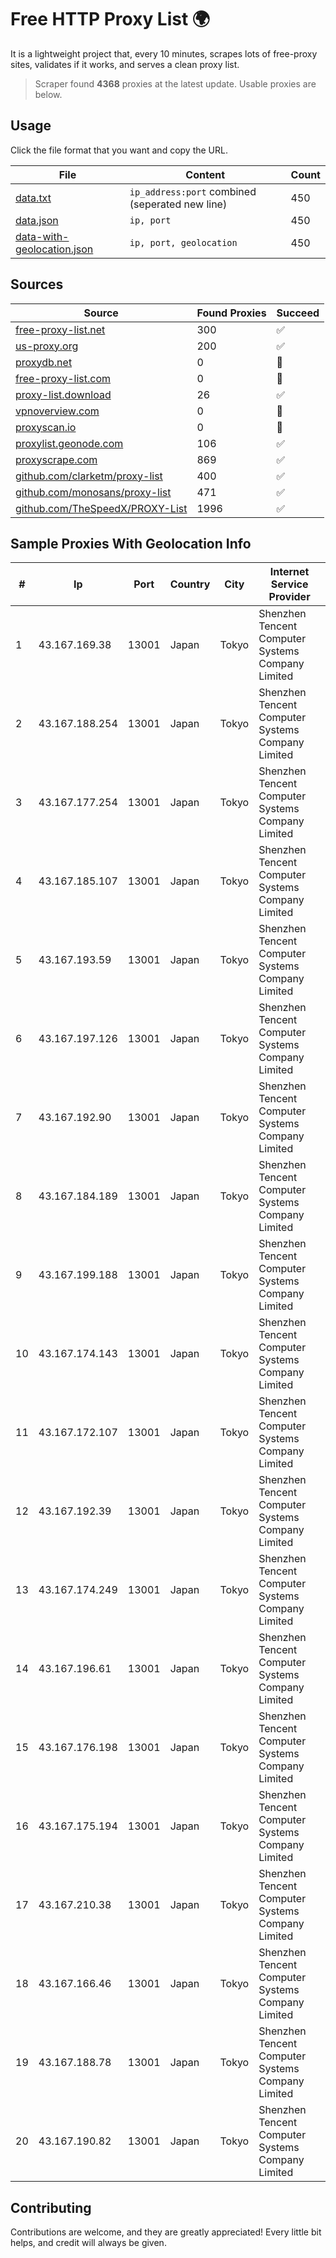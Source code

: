 
# Free HTTP Proxy List 🌍

It is a lightweight project that, every 10 minutes, scrapes lots of free-proxy sites, validates if it works, and serves a clean proxy list.


> Scraper found **4368** proxies at the latest update. Usable proxies are below.

## Usage

Click the file format that you want and copy the URL.


|File|Content|Count|
|----|-------|-----|
|[data.txt](https://raw.githubusercontent.com/themiralay/Proxy-List-World/master/data.txt)|`ip_address:port` combined (seperated new line)|450|
|[data.json](https://raw.githubusercontent.com/themiralay/Proxy-List-World/master/data.json)|`ip, port`|450|
|[data-with-geolocation.json](https://raw.githubusercontent.com/themiralay/Proxy-List-World/master/data-with-geolocation.json)|`ip, port, geolocation`|450|

## Sources

|Source|Found Proxies|Succeed|
|------|-------------|-------|
|[free-proxy-list.net](https://free-proxy-list.net)|300|✅|
|[us-proxy.org](https://www.us-proxy.org)|200|✅|
|[proxydb.net](http://proxydb.net)|0|🚫|
|[free-proxy-list.com](https://free-proxy-list.com/?page=&port=&type%5B%5D=http&type%5B%5D=https&up_time=0&search=Search)|0|🚫|
|[proxy-list.download](https://www.proxy-list.download/HTTP)|26|✅|
|[vpnoverview.com](https://vpnoverview.com/privacy/anonymous-browsing/free-proxy-servers)|0|🚫|
|[proxyscan.io](https://www.proxyscan.io)|0|🚫|
|[proxylist.geonode.com](https://proxylist.geonode.com/api/proxy-list?limit=300&page=1&sort_by=lastChecked&sort_type=desc&protocols=http,https)|106|✅|
|[proxyscrape.com](https://api.proxyscrape.com/v2/?request=displayproxies&protocol=http&timeout=10000&country=all&ssl=all&anonymity=all)|869|✅|
|[github.com/clarketm/proxy-list](https://raw.githubusercontent.com/clarketm/proxy-list/master/proxy-list-raw.txt)|400|✅|
|[github.com/monosans/proxy-list](https://raw.githubusercontent.com/monosans/proxy-list/main/proxies/http.txt)|471|✅|
|[github.com/TheSpeedX/PROXY-List](https://raw.githubusercontent.com/TheSpeedX/PROXY-List/master/http.txt)|1996|✅|


## Sample Proxies With Geolocation Info

|#|Ip|Port|Country|City|Internet Service Provider|
|-|--|----|-------|----|-------------------------|
|1|43.167.169.38|13001|Japan|Tokyo|Shenzhen Tencent Computer Systems Company Limited|
|2|43.167.188.254|13001|Japan|Tokyo|Shenzhen Tencent Computer Systems Company Limited|
|3|43.167.177.254|13001|Japan|Tokyo|Shenzhen Tencent Computer Systems Company Limited|
|4|43.167.185.107|13001|Japan|Tokyo|Shenzhen Tencent Computer Systems Company Limited|
|5|43.167.193.59|13001|Japan|Tokyo|Shenzhen Tencent Computer Systems Company Limited|
|6|43.167.197.126|13001|Japan|Tokyo|Shenzhen Tencent Computer Systems Company Limited|
|7|43.167.192.90|13001|Japan|Tokyo|Shenzhen Tencent Computer Systems Company Limited|
|8|43.167.184.189|13001|Japan|Tokyo|Shenzhen Tencent Computer Systems Company Limited|
|9|43.167.199.188|13001|Japan|Tokyo|Shenzhen Tencent Computer Systems Company Limited|
|10|43.167.174.143|13001|Japan|Tokyo|Shenzhen Tencent Computer Systems Company Limited|
|11|43.167.172.107|13001|Japan|Tokyo|Shenzhen Tencent Computer Systems Company Limited|
|12|43.167.192.39|13001|Japan|Tokyo|Shenzhen Tencent Computer Systems Company Limited|
|13|43.167.174.249|13001|Japan|Tokyo|Shenzhen Tencent Computer Systems Company Limited|
|14|43.167.196.61|13001|Japan|Tokyo|Shenzhen Tencent Computer Systems Company Limited|
|15|43.167.176.198|13001|Japan|Tokyo|Shenzhen Tencent Computer Systems Company Limited|
|16|43.167.175.194|13001|Japan|Tokyo|Shenzhen Tencent Computer Systems Company Limited|
|17|43.167.210.38|13001|Japan|Tokyo|Shenzhen Tencent Computer Systems Company Limited|
|18|43.167.166.46|13001|Japan|Tokyo|Shenzhen Tencent Computer Systems Company Limited|
|19|43.167.188.78|13001|Japan|Tokyo|Shenzhen Tencent Computer Systems Company Limited|
|20|43.167.190.82|13001|Japan|Tokyo|Shenzhen Tencent Computer Systems Company Limited|



## Contributing

Contributions are welcome, and they are greatly appreciated! Every
little bit helps, and credit will always be given.


